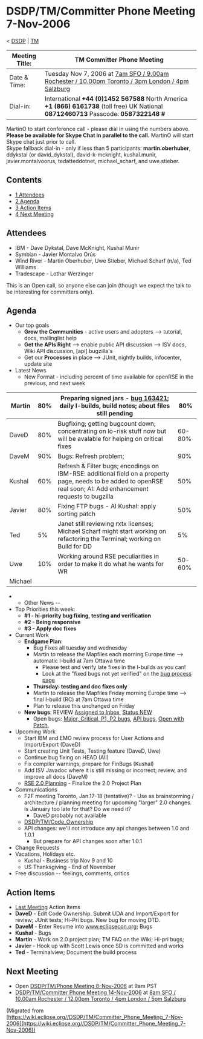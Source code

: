 

DSDP/TM/Committer Phone Meeting 7-Nov-2006
==========================================

< [DSDP](https://wiki.eclipse.org/DSDP "DSDP")‎ | [TM](./TM "DSDP/TM")

| Meeting Title: | **TM Committer Phone Meeting** |
| --- | --- |
| Date & Time: | Tuesday Nov 7, 2006 at [7am SFO / 9.00am Rochester / 10.00pm Toronto / 3pm London / 4pm Salzburg](http://www.timeanddate.com/worldclock/meetingdetails.html?year=2006&month=11&day=7&hour=15&min=00&sec=0&p1=224&p2=159&p3=250&p4=136&p5=223&iv=1800) |
| Dial-in: | International **+44 (0)1452 567588**   North America **+1 (866) 6161738** (toll free)   UK National **08712460713**   Passcode: **0587322148 #** |

MartinO to start conference call - please dial in using the numbers above.  
**Please be available for Skype Chat in parallel to the call.** MartinO will start Skype chat just prior to call.  
Skype fallback dial-in - only if less than 5 participants: **martin.oberhuber**, ddykstal (or david\_dykstal), david-k-mcknight, kushal.munir, javier.montalvoorus, tedatteddotnet, michael\_scharf, and uwe.stieber.  

Contents
--------

*   [1 Attendees](#Attendees)
*   [2 Agenda](#Agenda)
*   [3 Action Items](#Action-Items)
*   [4 Next Meeting](#Next-Meeting)

Attendees
---------

*   IBM - Dave Dykstal, Dave McKnight, Kushal Munir
*   Symbian - Javier Montalvo Orús
*   Wind River - Martin Oberhuber, Uwe Stieber, Michael Scharf (n/a), Ted Williams
*   Tradescape - Lothar Werzinger

This is an Open call, so anyone else can join (though we expect the talk to be interesting for committers only).

Agenda
------

*   Our top goals
    *   **Grow the Communities** \- active users and adopters --> tutorial, docs, mailinglist help
    *   **Get the APIs Right** --\> enable public API discussion --> ISV docs, Wiki API discussion, \[api\] bugzilla's
    *   Get our **Processes** in place --> JUnit, nightly builds, infocenter, update site
*   Latest News
    *   New Format - including percent of time available for openRSE in the previous, and next week

| Martin | 80% | Preparing signed jars - [bug 163421](https://bugs.eclipse.org/bugs/show_bug.cgi?id=163421); daily I-builds, build notes; about files still pending | 80% |
| --- | --- | --- | --- |
| DaveD | 80% | Bugfixing; getting bugcount down; concentrating on lo-risk stuff now but will be avalable for helping on critical fixes | 60-80% |
| DaveM | 90% | Bugs: Refresh problem; | 90% |
| Kushal | 60% | Refresh & Filter bugs; encodings on IBM-RSE: additional field on a property page, needs to be added to openRSE real soon; AI: Add enhancement requests to bugzilla | 50% |
| Javier | 80% | Fixing FTP bugs - AI Kushal: apply sorting patch | 50% |
| Ted | 5% | Janet still reviewing rxtx licenses; Michael Scharf might start working on refactoring the Terminal; working on Build for DD | 5% |
| Uwe | 10% | Working around RSE peculiarities in order to make it do what he wants for WR | 50-60% |
| Michael |  |  |  |

*   *   Other News --
*   Top Priorities this week:
    *   **#1 - hi-priority bug fixing, testing and verification**
    *   **#2 - Being responsive**
    *   **#3 - Apply doc fixes**
*   Current Work
    *   **Endgame Plan**:
        *   Bug Fixes all tuesday and wednesday
        *   Martin to release the Mapfiles each morning Europe time --> automatic I-build at 7am Ottawa time
            *   Please test and verify late fixes in the I-builds as you can!
            *   Look at the "fixed bugs not yet verified" on the [bug process page](https://www.eclipse.org/dsdp/tm/development/bug_process.php)
        *   **Thursday: testing and doc fixes only**
        *   Martin to release the Mapfiles Friday morning Europe time --> final I-build (RC) at 7am Ottawa time
        *   Plan to release this unchanged on Friday
    *   **New bugs**: REVIEW [Assigned to Inbox](https://bugs.eclipse.org/bugs/buglist.cgi?query_format=advanced&classification=DSDP&product=Target+Management&component=RSE&bug_status=UNCONFIRMED&bug_status=NEW&bug_status=ASSIGNED&bug_status=REOPENED&emailassigned_to1=1&emailtype1=exact&email1=dsdp.tm.rse-inbox%40eclipse.org&cmdtype=doit), [Status NEW](https://bugs.eclipse.org/bugs/buglist.cgi?query_format=advanced&classification=DSDP&product=Target+Management&component=RSE&bug_status=NEW&cmdtype=doit)
        *   Open bugs: [Major, Critical, P1, P2 bugs](https://bugs.eclipse.org/bugs/buglist.cgi?query_format=advanced&classification=DSDP&product=Target+Management&bug_status=UNCONFIRMED&bug_status=NEW&bug_status=ASSIGNED&bug_status=REOPENED&cmdtype=doit&field0-0-0=priority&type0-0-0=regexp&value0-0-0=P%5B12%5D&field0-0-1=bug_severity&type0-0-1=regexp&value0-0-1=blocker%7Ccritical%7Cmajor), [API bugs](https://bugs.eclipse.org/bugs/buglist.cgi?query_format=advanced&short_desc_type=allwordssubstr&short_desc=%5Bapi&classification=DSDP&product=Target+Management&component=RSE&bug_status=UNCONFIRMED&bug_status=NEW&bug_status=ASSIGNED&bug_status=REOPENED&cmdtype=doit), [Open with Patch](https://bugs.eclipse.org/bugs/buglist.cgi?query_format=advanced&classification=DSDP&product=Target+Management&component=RSE&bug_status=UNCONFIRMED&bug_status=NEW&bug_status=ASSIGNED&bug_status=REOPENED&cmdtype=doit&field0-0-0=attachments.ispatch&type0-0-0=equals&value0-0-0=1),
*   Upcoming Work
    *   Start IBM and EMO review process for User Actions and Import/Export (DaveD)
    *   Start creating Unit Tests, Testing feature (DaveD, Uwe)
    *   Continue bug fixing on HEAD (All)
    *   Fix compiler warnings, prepare for FinBugs (Kushal)
    *   Add ISV Javadoc where it is still missing or incorrect; review, and improve all docs (DaveM)
    *   [RSE 2.0 Planning](./RSE_2.0_Planning "RSE 2.0 Planning") \- Finalize the 2.0 Project Plan
*   Communications
    *   F2F meeting Toronto, Jan.17-18 (tentative)? - Use as brainstorming / architecture / planning meeting for upcoming "larger" 2.0 changes. Is January too late for that? Do we need it?
        *   DaveD probably not available
    *   [DSDP/TM/Code_Ownership](./Code_Ownership "DSDP/TM/Code Ownership")
    *   API changes: we'll not introduce any api changes between 1.0 and 1.0.1
        *   But prepare for API changes soon after 1.0.1
*   Change Requests
*   Vacations, Holidays etc.
    *   Kushal - Business trip Nov 9 and 10
    *   US Thanksgiving - End of November
*   Free discussion -- feelings, comments, critics

Action Items
------------

*   [Last Meeting](./Committer_Phone_Meeting_31-Oct-2006#Action_Items "DSDP/TM/Committer Phone Meeting 31-Oct-2006") Action Items
*   **DaveD** \- Edit Code Ownership. Submit UDA and Import/Export for review; JUnit tests; Hi-Pri bugs. New bug for moving DTD.
*   **DaveM** \- Enter Resume into www.eclipsecon.org; Bugs
*   **Kushal** \- Bugs
*   **Martin** \- Work on 2.0 project plan; TM FAQ on the Wiki; Hi-pri bugs;
*   **Javier** \- Hook up with Scott Lewis once SD is committed and works
*   **Ted** \- Terminalview; Document the build process

Next Meeting
------------

*   Open [DSDP/TM/Phone Meeting 8-Nov-2006](./Phone_Meeting_8-Nov-2006 "DSDP/TM/Phone Meeting 8-Nov-2006") at 9am PST
*   [DSDP/TM/Committer Phone Meeting 14-Nov-2006](./Committer_Phone_Meeting_14-Nov-2006 "DSDP/TM/Committer Phone Meeting 14-Nov-2006") at [8am SFO / 10.00am Rochester / 12.00pm Toronto / 4pm London / 5pm Salzburg](http://www.timeanddate.com/worldclock/meetingdetails.html?year=2006&month=11&day=14hour=16&min=00&sec=0&p1=224&p2=159&p3=250&p4=136&p5=223&iv=1800)


(Migrated from [https://wiki.eclipse.org//DSDP/TM/Committer_Phone_Meeting_7-Nov-2006](https://wiki.eclipse.org//DSDP/TM/Committer_Phone_Meeting_7-Nov-2006))
